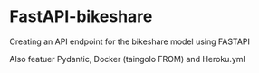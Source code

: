 # FastAPI-bikeshare
Creating an API endpoint for the bikeshare model using FASTAPI

Also featuer Pydantic, Docker (taingolo FROM) and Heroku.yml
